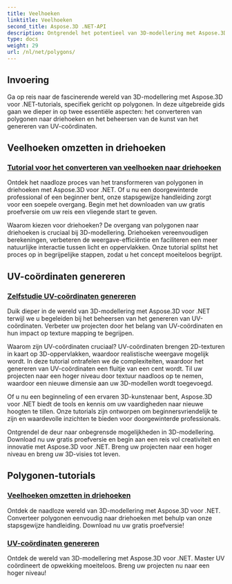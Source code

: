 ```yaml
---
title: Veelhoeken
linktitle: Veelhoeken
second_title: Aspose.3D .NET-API
description: Ontgrendel het potentieel van 3D-modellering met Aspose.3D .NET. Leer polygonen omzetten in driehoeken en beheer het genereren van UV-coördinaten voor een betere projecthoogte.
type: docs
weight: 29
url: /nl/net/polygons/
---
```


## Invoering

Ga op reis naar de fascinerende wereld van 3D-modellering met Aspose.3D voor .NET-tutorials, specifiek gericht op polygonen. In deze uitgebreide gids gaan we dieper in op twee essentiële aspecten: het converteren van polygonen naar driehoeken en het beheersen van de kunst van het genereren van UV-coördinaten.

## Veelhoeken omzetten in driehoeken
### [Tutorial voor het converteren van veelhoeken naar driehoeken](./convert-polygons-to-triangles/)

Ontdek het naadloze proces van het transformeren van polygonen in driehoeken met Aspose.3D voor .NET. Of u nu een doorgewinterde professional of een beginner bent, onze stapsgewijze handleiding zorgt voor een soepele overgang. Begin met het downloaden van uw gratis proefversie om uw reis een vliegende start te geven.

Waarom kiezen voor driehoeken? De overgang van polygonen naar driehoeken is cruciaal bij 3D-modellering. Driehoeken vereenvoudigen berekeningen, verbeteren de weergave-efficiëntie en faciliteren een meer natuurlijke interactie tussen licht en oppervlakken. Onze tutorial splitst het proces op in begrijpelijke stappen, zodat u het concept moeiteloos begrijpt.

## UV-coördinaten genereren
### [Zelfstudie UV-coördinaten genereren](./generate-uv-coordinates/)

Duik dieper in de wereld van 3D-modellering met Aspose.3D voor .NET terwijl we u begeleiden bij het beheersen van het genereren van UV-coördinaten. Verbeter uw projecten door het belang van UV-coördinaten en hun impact op texture mapping te begrijpen.

Waarom zijn UV-coördinaten cruciaal? UV-coördinaten brengen 2D-texturen in kaart op 3D-oppervlakken, waardoor realistische weergave mogelijk wordt. In deze tutorial ontrafelen we de complexiteiten, waardoor het genereren van UV-coördinaten een fluitje van een cent wordt. Til uw projecten naar een hoger niveau door textuur naadloos op te nemen, waardoor een nieuwe dimensie aan uw 3D-modellen wordt toegevoegd.

Of u nu een beginneling of een ervaren 3D-kunstenaar bent, Aspose.3D voor .NET biedt de tools en kennis om uw vaardigheden naar nieuwe hoogten te tillen. Onze tutorials zijn ontworpen om beginnersvriendelijk te zijn en waardevolle inzichten te bieden voor doorgewinterde professionals.

Ontgrendel de deur naar onbegrensde mogelijkheden in 3D-modellering. Download nu uw gratis proefversie en begin aan een reis vol creativiteit en innovatie met Aspose.3D voor .NET. Breng uw projecten naar een hoger niveau en breng uw 3D-visies tot leven.
## Polygonen-tutorials
### [Veelhoeken omzetten in driehoeken](./convert-polygons-to-triangles/)
Ontdek de naadloze wereld van 3D-modellering met Aspose.3D voor .NET. Converteer polygonen eenvoudig naar driehoeken met behulp van onze stapsgewijze handleiding. Download nu uw gratis proefversie!
### [UV-coördinaten genereren](./generate-uv-coordinates/)
Ontdek de wereld van 3D-modellering met Aspose.3D voor .NET. Master UV coördineert de opwekking moeiteloos. Breng uw projecten nu naar een hoger niveau!